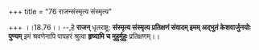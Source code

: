 +++
title = "76 राजन्संस्मृत्य संस्मृत्य"

+++
।।18.76।। --,हे **राजन्** धृतराष्ट्र; **संस्मृत्य संस्मृत्य प्रतिक्षणं
संवादम् इमम् अद्भुतं केशवार्जुनयोः पुण्यम्** इमं श्रवणेनापि पापहरं
श्रुत्वा **हृष्यामि च मुहुर्मुहुः** प्रतिक्षणम्।।
